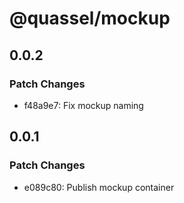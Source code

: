 # @quassel/mockup

## 0.0.2

### Patch Changes

- f48a9e7: Fix mockup naming

## 0.0.1

### Patch Changes

- e089c80: Publish mockup container
